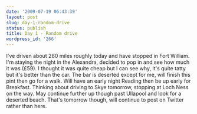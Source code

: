 ```yaml
---
date: '2009-07-19 06:43:39'
layout: post
slug: day-1-random-drive
status: publish
title: Day 1 - Random drive
wordpress_id: '266'
---
```


I've driven about 280 miles roughly today and have stopped in Fort William. I'm staying the night in the Alexandra, decided to pop in and see how much it was (£59). I thought it was quite cheap but I can see why, it's quite tatty but it's better than the car. The bar is deserted except for me, will finish this pint then go for a walk. Will have an early night Reading then be up early for Breakfast. Thinking about driving to Skye tomorrow, stopping at Loch Ness on the way. May continue further up though past Ullapool and look for a deserted beach. That's tomorrow though, will continue to post on Twitter rather than here.
